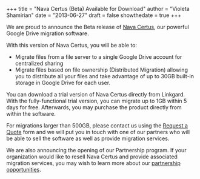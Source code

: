 +++
  title = "Nava Certus (Beta) Available for Download"
  author = "Violeta Shamirian"
  date = "2013-06-27"
  draft = false
  showthedate = true
+++

We are proud to announce the Beta release of [Nava Certus](/products/nava-certus), our powerful Google Drive migration software.

With this version of Nava Certus, you will be able to:

- Migrate files from a file server to a single Google Drive account for centralized sharing
- Migrate files based on file ownership (Distributed Migration) allowing you to distribute all your files and take advantage of up to 30GB built-in storage in Google Drive for each user.

You can download a trial version of Nava Certus directly from Linkgard. With the fully-functional trial version, you can migrate up to 1GB within 5 days for free. Afterwards, you    may purchase the product directly from within the software.

For migrations larger than 500GB, please contact us using the [Request a Quote](/request-a-quote) form and we will put you in touch with one of our partners who will be able to sell the software as well as provide migration services.

We are also announcing the opening of our Partnership program. If your organization would like to resell Nava Certus and provide associated migration services, you may wish to learn more about our [partnership opportunities](/about-us/partnership).